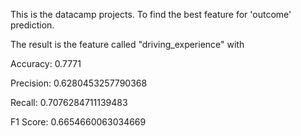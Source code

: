 This is the datacamp projects.
To find the best feature for 'outcome' prediction.

The result is the feature called "driving_experience" with

Accuracy: 0.7771

Precision: 0.6280453257790368

Recall: 0.7076284711139483

F1 Score: 0.6654660063034669

